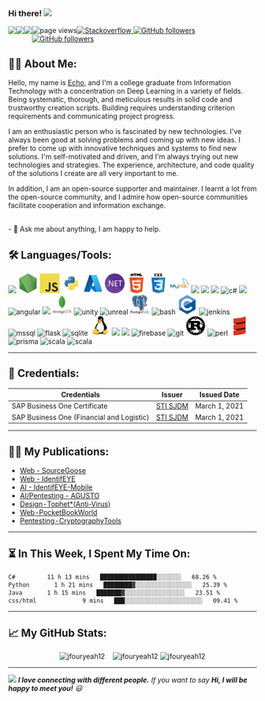### Hi there! <img src="https://media.giphy.com/media/hvRJCLFzcasrR4ia7z/giphy.gif" height="25">

<a href="https://www.facebook.com/echo.estares/">
  <img align="left" src="https://img.shields.io/badge/Facebook-1877F2?style=for-the-badge&logo=facebook&logoColor=white" height=25>
<a href="https://stackoverflow.com/users/14049152/jericho?tab=profile">
  <img alt="Stackoverflow" src="https://img.shields.io/badge/-Stackoverflow-FE7A16?style=for-the-badge&logo=stack-overflow&logoColor=white" height=25>
<a href="https://twitter.com/jerichoybanez36">
  <img align="left" src="https://img.shields.io/badge/twitter-%231DA1F2.svg?&style=for-the-badge&logo=twitter&logoColor=white" height=25>
</a>
  
<a href="https://www.linkedin.com/in/jericho-estares-883837218/">
  <img align="left" src="https://img.shields.io/badge/linkedin-%230077B5.svg?&style=for-the-badge&logo=linkedin&logoColor=white" height=25>
</a> 

<a href="https://github.com/jfouryeah12?tab=followers">
  <img alt="GitHub followers" src="https://img.shields.io/github/followers/jfouryeah12?color=green&logo=github">
</a>
<a href="https://github.com/jfouryeah12?tab=repositories">
  <img align="left" src="https://komarev.com/ghpvc/?username=jfouryeah12" alt="page views" />
</a>
<a href="https://github.com/jfouryeah12?tab=stars">
  <img alt="GitHub followers" src="https://img.shields.io/github/stars/jfouryeah12?color=yellow&logo=github">
</a>

<br />

## 👨‍💻 About Me:

Hello, my name is [Echo](https://github.com/jfouryeah12?tab=repositories), and I'm a college graduate from Information Technology with a concentration on Deep Learning in a variety of fields. Being systematic, thorough, and meticulous results in solid code and trustworthy creation scripts. Building requires understanding criterion requirements and communicating project progress.

I am an enthusiastic person who is fascinated by new technologies. I've always been good at solving problems and coming up with new ideas. I prefer to come up with innovative techniques and systems to find new solutions. I'm self-motivated and driven, and I'm always trying out new technologies and strategies. The experience, architecture, and code quality of the solutions I create are all very important to me.

In addition, I am an open-source supporter and maintainer. I learnt a lot from the open-source community, and I admire how open-source communities facilitate cooperation and information exchange.

  
  <!--<img align="right" alt="GIF" src="https://github.com/jfouryeah12/jfouryeah12/blob/main/computerEcho.gif" width="500" height="320" />-->
  <br>
- 💬 Ask me about anything, I am happy to help.
<br />

## 🛠️ Languages/Tools:

<p>
<img height="40" src="https://user-images.githubusercontent.com/9147189/132085524-15175cb6-82a2-4337-a524-1e191200fb54.png"> <!--Java-->
<img height="40" src="https://raw.githubusercontent.com/github/explore/80688e429a7d4ef2fca1e82350fe8e3517d3494d/topics/nodejs/nodejs.png"> <!--Node JS-->
<img height="40" src="https://raw.githubusercontent.com/github/explore/80688e429a7d4ef2fca1e82350fe8e3517d3494d/topics/javascript/javascript.png"> <!--Java Script-->
<img height="40"  src="https://raw.githubusercontent.com/github/explore/80688e429a7d4ef2fca1e82350fe8e3517d3494d/topics/python/python.png"> <!--Python-->
<img height="40" src="https://raw.githubusercontent.com/github/explore/eaef8552d8b082ffafe2bfc8a5023d47da904aac/topics/azure/azure.png"> <!--Azure-->
<img height="40" src="https://raw.githubusercontent.com/github/explore/93d8a67084f94b2a444e510199a6e7622e5b09a3/topics/dotnet/dotnet.png"> <!--dotnet-->
<img height="40" src="https://raw.githubusercontent.com/github/explore/80688e429a7d4ef2fca1e82350fe8e3517d3494d/topics/html/html.png"> <!--html-->
<img height="40" src="https://raw.githubusercontent.com/github/explore/80688e429a7d4ef2fca1e82350fe8e3517d3494d/topics/css/css.png"> <!--css-->
<img src="https://raw.githubusercontent.com/devicons/devicon/master/icons/mysql/mysql-original-wordmark.svg" alt="mysql" width="40" height="40"/> <!--mysql-->
<img height="40" src="https://repository-images.githubusercontent.com/154894138/2baa3800-6439-11e9-8087-ed48821d8e04"><!--Cobol-->
<img height="40" src="https://upload.wikimedia.org/wikipedia/commons/thumb/1/18/ISO_C%2B%2B_Logo.svg/1200px-ISO_C%2B%2B_Logo.svg.png"> <!--C++-->
<img height="40" src="https://www.easyredmine.com/ER/media/images/articles/p14/f2596/logo.png"> <!--Ruby-->
<img height="40" src="https://upload.wikimedia.org/wikipedia/commons/4/4f/Csharp_Logo.png" alt="c#" width="40" height="40"> <!--C#-->
<img height="40" src="https://upload.wikimedia.org/wikipedia/commons/thumb/9/9a/Visual_Studio_Code_1.35_icon.svg/2048px-Visual_Studio_Code_1.35_icon.svg.png"> <!--VSC-->
<img src="https://angular.io/assets/images/logos/angular/angular.svg" alt="angular" width="40" height="40"/> <!--angular-->
<img height="40" src="https://1000logos.net/wp-content/uploads/2020/08/Visual-Studio-Logo.png"> <!--VS-->
<img src="https://raw.githubusercontent.com/devicons/devicon/master/icons/mongodb/mongodb-original-wordmark.svg" alt="mongodb" width="40" height="40"/> <!--MDB-->
<img src="https://www.vectorlogo.zone/logos/unity3d/unity3d-icon.svg" alt="unity" width="40" height="40"/>  <!--unity-->
<img src="https://raw.githubusercontent.com/kenangundogan/fontisto/036b7eca71aab1bef8e6a0518f7329f13ed62f6b/icons/svg/brand/unreal-engine.svg" alt="unreal" width="40" height="40">  <!--UE-->
<!--<img src="https://www.vectorlogo.zone/logos/opencv/opencv-icon.svg" alt="opencv" width="40" height="40"> <!--OpenCV-->
<!--<img src="https://www.vectorlogo.zone/logos/tensorflow/tensorflow-icon.svg" alt="tensorflow" width="40" height="40"> -->
<img src="https://raw.githubusercontent.com/devicons/devicon/master/icons/postgresql/postgresql-original-wordmark.svg" alt="postgresql" width="40" height="40"/> <!--Postgresql--> 
<img src="https://www.vectorlogo.zone/logos/gnu_bash/gnu_bash-icon.svg" alt="bash" width="40" height="40"/> <!--gnubash-->
<img src="https://raw.githubusercontent.com/devicons/devicon/master/icons/c/c-original.svg" alt="c" width="40" height="40"/><!--C-->
<img src="https://www.vectorlogo.zone/logos/jenkins/jenkins-icon.svg" alt="jenkins" width="40" height="40"/> <!--jenkins-->
<img src="https://www.svgrepo.com/show/303229/microsoft-sql-server-logo.svg" alt="mssql" width="40" height="40"/> <!--sqlServer-->
<img src="https://www.vectorlogo.zone/logos/pocoo_flask/pocoo_flask-icon.svg" alt="flask" width="40" height="40"/> <!--flask-->
<img src="https://www.vectorlogo.zone/logos/sqlite/sqlite-icon.svg" alt="sqlite" width="40" height="40"/> <!--sqllite-->
<img src="https://raw.githubusercontent.com/devicons/devicon/master/icons/linux/linux-original.svg" alt="linux" width="40" height="40"/> <!--Linux--> 
<img height="40" src="https://mir-s3-cdn-cf.behance.net/project_modules/disp/a9326d72465217.5be8ae1c0a8a7.png"> <!--AS-->
<img height="40" src="https://upload.wikimedia.org/wikipedia/commons/thumb/a/ae/Github-desktop-logo-symbol.svg/2048px-Github-desktop-logo-symbol.svg.png"> <!--Git Desktop-->
<img src="https://www.vectorlogo.zone/logos/firebase/firebase-icon.svg" alt="firebase" width="40" height="40"/> <!--Firebase-->
<img src="https://www.vectorlogo.zone/logos/git-scm/git-scm-icon.svg" alt="git" width="40" height="40"/> <!--Git Bash-->
<img src="https://raw.githubusercontent.com/devicons/devicon/master/icons/rust/rust-plain.svg" alt="rust" width="40" height="40"/> <!--Rust-->
<img src="https://api.iconify.design/logos-perl.svg" alt="perl" width="40" height="40"/> <!--Perl-->
<img src="https://raw.githubusercontent.com/devicons/devicon/master/icons/scala/scala-original.svg" alt="scala" width="40" height="40"/> <!--Scala-->
<img src="https://prismalens.vercel.app/header/logo-dark.svg" alt="prisma" width="50" height="50"/> <!--Prisma-->
<img src="https://www.convex.dev/og_image_twitter.png" alt="scala" width="40" height="40"/> <!--Convex-->
  <img src="https://media.licdn.com/dms/image/D560BAQHwqwrfFx1VWQ/company-logo_200_200/0/1665181308480?e=2147483647&v=beta&t=iMYIiUyWgAE58Hgtt4BPkmJNPXBK_8VqfiWod6gwz44" alt="scala" width="40" height="40"/> <!--Clerk-->
</p>
<hr>


## 🥇 Credentials:
| Credentials | Issuer | Issued Date |
| ------------ | ------------ | ------------ |
| SAP Business One Certificate | [STI SJDM](https://www.facebook.com/sjdelmonte.sti.edu) | March 1, 2021 |
| SAP Business One (Financial and Logistic) | [STI SJDM](https://www.facebook.com/sjdelmonte.sti.edu) | March 1, 2021 |
<hr>

<!--## 🏆 Honors and Awards:

| Honor/Award | Issuer | Link | Date |
| ------------ | ------------ | ------------ | ------------ |
| ?? | [??]("???") | [???]("???") | ??? |
<hr>-->

## ✍🏻 My Publications:

<!-- BLOG-POST-LIST:START -->

- [Web - SourceGoose](https://source-goose-official.vercel.app/)
- [Web - IdentifEYE](https://identifeyeph.web.app/)
- [AI - IdentifEYE-Mobile](https://identifeyeph.web.app/dl-page/download.html)
- [AI/Pentesting - AGUSTO](https://github.com/jfouryeah12/AGUSTO)
- [Design - Tophet*(Anti-Virus)](https://github.com/jfouryeah12/Tophet)
- [Web - PocketBookWorld](http://pocketbookworld.rf.gd/?i=1)
- [Pentesting - CryptographyTools](https://github.com/jfouryeah12/Cryptography-Tools)

<!-- BLOG-POST-LIST:END -->
<hr>

## ⏳ In This Week, I Spent My Time On:

<!--START_SECTION:waka-->

```text
C#         11 h 13 mins   ████████████████░░░░░░░   68.26 %
Python       1 h 21 mins   ████████▓░░░░░░░░░░░░░░░░   25.39 %
Java       1 h 15 mins   ███████▓░░░░░░░░░░░░░░░░░   23.51 %
css/html             9 mins   ███░░░░░░░░░░░░░░░░░░░░░░   09.41 %
```

<!--END_SECTION:waka-->
<hr>

## 📈 My GitHub Stats:

<p  align="center"> 
  <img src="https://github-readme-stats.vercel.app/api?username=jfouryeah12&show_icons=true&theme=gotham" alt="jfouryeah12" />
  &nbsp;&nbsp;
  <img src="https://github-readme-stats.vercel.app/api/top-langs/?username=jfouryeah12&layout=compact&theme=gotham" alt="jfouryeah12" />
  <img src="https://github-profile-trophy.vercel.app/?username=jfouryeah12" alt="jfouryeah12" />
<p>
<hr>

<img src="https://c.tenor.com/zCEj81VKngEAAAAi/potato.gif" width="60"> <em><b>I love connecting with different people.</b> If you want to say <b>Hi, I will be happy to meet you!</b> 😃

